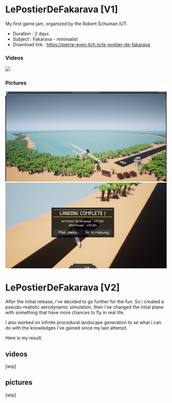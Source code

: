 # LePostierDeFakarava [V1]

My first game jam, organized by the Robert Schuman IUT.

 - Duration : 2 days
 - Subject : Fakarava - minimalist
 - Download link : https://pierre-even.itch.io/le-postier-de-fakarava

### Videos

[![](https://github.com/PierreEVEN/LePostierDeFakarava/blob/master/Showcase/LePostierDeFakarava.gif?raw=true)](https://youtu.be/27ZOmsAE9dw)

### Pictures
![Map.png](https://github.com/PierreEVEN/LePostierDeFakarava/blob/master/Showcase/Map.png?raw=true)
![End.PNG](https://github.com/PierreEVEN/LePostierDeFakarava/blob/master/Showcase/End.PNG?raw=true)
# LePostierDeFakarava [V2]

After the initial release, i've decided to go further for the fun.
So i created a pseudo-realistic aerodynamic simulation, then i've changed the inital plane with something that have more chances to fly in real life.

I also worked on infinite procedural landscape generation to se what i can do with the knowledges i've gained since my last attempt.

Here is my result:

## videos

[wip]

## pictures

[wip]
